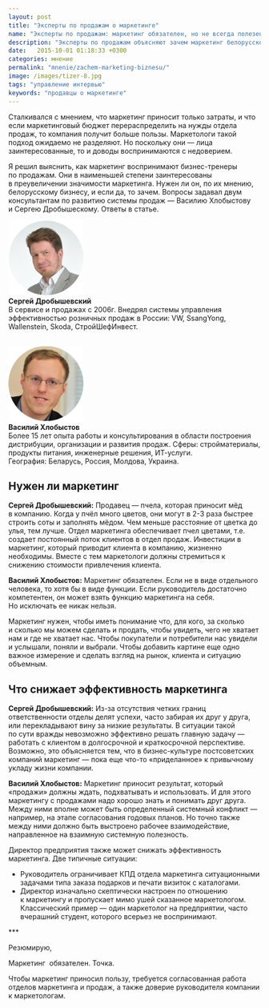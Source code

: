 ```yaml
---
layout: post
title: "Эксперты по продажам о маркетинге"
name: "Эксперты по продажам: маркетинг обязателен, но не всегда полезен"
description: "Эксперты по продажам объясняют зачем маркетинг белорусскому бизнесу и почему он иногда не приносит пользу компании. "
date:   2015-10-01 01:18:33 +0300
categories: мнение
permalink: "mnenie/zachem-marketing-biznesu/"
image: /images/tizer-8.jpg
tags: "управление интервью"
keywords: "продавцы о маркетинге"
---
```


<p>Сталкивался с&nbsp;мнением, что маркетинг приносит только затраты, и&nbsp;что если маркетинговый бюджет перераспределить на&nbsp;нужды отдела продаж, то&nbsp;компания получит больше пользы. Маркетологи такой подход ожидаемо не&nbsp;разделяют. Но&nbsp;поскольку они&nbsp;— лица заинтересованные, то&nbsp;и&nbsp;доводы воспринимаются с&nbsp;недоверием.</p>
<div class="with-side">
<p>Я&nbsp;решил выяснить, как маркетинг воспринимают бизнес-тренеры по&nbsp;продажам. Они в&nbsp;наименьшей степени заинтересованы в&nbsp;преувеличении значимости маркетинга. Нужен&nbsp;ли он, по&nbsp;их&nbsp;мнению, белорусскому бизнесу, и&nbsp;если&nbsp;да, то&nbsp;зачем. Вопросы задавал двум консультантам по&nbsp;развитию системы продаж&nbsp;— Василию Хлобыстову и&nbsp;Сергею Дробышескому. Ответы в&nbsp;статье.</p> 
<div class="side">
<img src="/images/ex2.png" alt="Сергей Дробышевский"  width="150" height="150"><br>
<b>Сергей Дробышевский</b><br/>
В&nbsp;сервисе и&nbsp;продажах с&nbsp;2006г. Внедрял системы управления эффективностью розничных продаж в&nbsp;России: VW, SsangYong, Wallenstein, Skoda, СтройШефИнвест. 
<br>
<br>

<img src="/images/ex1.png" alt="Василий Хлобыстов"  width="150" height="150"> <br>
<b>Василий Хлобыстов </b><br>
 Более 15&nbsp;лет опыта работы и&nbsp;консультирования в&nbsp;области построения дистрибуции, организации и&nbsp;развития продаж. Сферы: стройматериалы, продукты питания, инженерные решения, ИТ-услуги.<br/>
 География: Беларусь, Россия, Молдова, Украина.  

 </div></div>



<h2>Нужен&nbsp;ли маркетинг</h2>


	
<p><strong>Сергей Дробышевский:</strong> Продавец&nbsp;— пчела, которая приносит мёд в&nbsp;компанию. Когда у&nbsp;пчёл много цветов, они могут в&nbsp;<span class="noperenos">2-3</span> раза быстрее строить соты и заполнять мёдом. Чем меньше расстояние от цветка до улья, тем лучше. Отдел маркетинга обеспечивает пчел цветами, т.е. создает постоянный поток клиентов в отдел продаж. Инвестиции в маркетинг, который приводит клиента в компанию, жизненно необходимы. Вместе с тем маркетологи должны стремиться к снижению стоимости привлечения клиента.</p>


<p><strong>Василий Хлобыстов:</strong> Маркетинг обязателен. Если не&nbsp;в&nbsp;виде отдельного человека, то&nbsp;хотя&nbsp;бы в&nbsp;виде функции. Если руководитель достаточно компетентен, он&nbsp;может взять функцию маркетинга на&nbsp;себя. Но&nbsp;исключать ее&nbsp;никак нельзя.</p>

<p>Маркетинг нужен, чтобы иметь понимание что, для кого, за&nbsp;сколько и&nbsp;сколько мы&nbsp;можем сделать и&nbsp;продать, чтобы увидеть, чего не&nbsp;хватает нам и&nbsp;где не&nbsp;хватает нас. Чтобы покупатели и&nbsp;потребители нас увидели и&nbsp;услышали, поняли и&nbsp;выбрали. Чтобы добавить картине еще одно важное измерение и&nbsp;сделать взгляд на&nbsp;рынок, клиента и&nbsp;ситуацию объемным.</p>
	

<h2>Что снижает эффективность маркетинга</h2>

<p><strong>Сергей Дробышевский:</strong> Из-за отсутствия четких границ ответственности отделы делят успехи, часто забирая их&nbsp;друг у&nbsp;друга, или перекладывают вину за&nbsp;низкие результаты. В&nbsp;ситуации такой по&nbsp;сути вражды невозможно эффективно решать главную задачу&nbsp;— работать с&nbsp;клиентом в&nbsp;долгосрочной и&nbsp;краткосрочной перспективе. Возможно, это объясняется тем, что в&nbsp;бизнес-культуре постсоветских компаний маркетинг&nbsp;— пока еще что-то «приделанное» к&nbsp;привычному укладу жизни компании.</p>

<p><strong>Василий Хлобыстов:</strong> Маркетинг приносит результат, который «продажи» должны ждать, подхватывать и&nbsp;использовать. И&nbsp;для этого маркетингу с&nbsp;продажами надо хорошо знать и&nbsp;понимать друг друга. Между ними вполне может быть определенный системный конфликт&nbsp;— например, на&nbsp;этапе согласования годовых планов. Но&nbsp;точно также между ними должно быть выстроено рабочее взаимодействие, направленное на&nbsp;взаимную системную полезность.</p>
<p>Директор предприятия также может снижать эффективность маркетинга. Две типичные ситуации:</p>
<ul> 
<li>Руководитель ограничивает КПД отдела маркетинга ситуационными задачами типа заказа подарков и&nbsp;печати визиток с&nbsp;каталогами.</li>
<li>Директор изначально скептически настроен по&nbsp;отношению к&nbsp;маркетингу и&nbsp;пропускает мимо ушей сказанное маркетологом. Классический пример&nbsp;— один маркетолог на&nbsp;предприятии, часто вчерашний студент, которого всерьез не&nbsp;воспринимают.</li>
 </ul>
<p>***</p>
Резюмирую, 
<div class="hip"><p>Маркетинг &nbsp;обязателен. Точка. </p><p>Чтобы маркетинг приносил пользу, требуется согласованная работа отделов маркетинга и&nbsp;продаж, а также доверие руководителя компании к маркетологам.</p></div>


